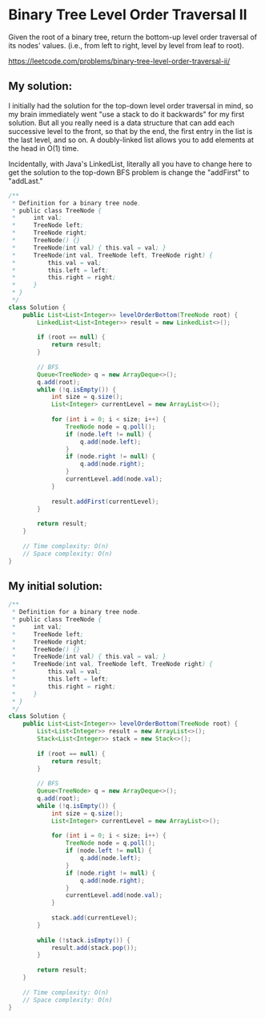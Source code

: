 # Binary Tree Level Order Traversal II

Given the root of a binary tree, return the bottom-up level order traversal of its nodes' values. (i.e., from left to right, level by level from leaf to root).

https://leetcode.com/problems/binary-tree-level-order-traversal-ii/

## My solution:

I initially had the solution for the top-down level order traversal in mind, so my brain immediately went "use a stack to do it backwards" for my first solution.
But all you really need is a data structure that can add each successive level to the front, so that by the end, the first entry in the list is the last level, and so on. A doubly-linked list allows you to add elements at the head in O(1) time.

Incidentally, with Java's LinkedList, literally all you have to change here to get the solution to the top-down BFS problem is change the "addFirst" to "addLast."

```Java
/**
 * Definition for a binary tree node.
 * public class TreeNode {
 *     int val;
 *     TreeNode left;
 *     TreeNode right;
 *     TreeNode() {}
 *     TreeNode(int val) { this.val = val; }
 *     TreeNode(int val, TreeNode left, TreeNode right) {
 *         this.val = val;
 *         this.left = left;
 *         this.right = right;
 *     }
 * }
 */
class Solution {
    public List<List<Integer>> levelOrderBottom(TreeNode root) {
        LinkedList<List<Integer>> result = new LinkedList<>();
        
        if (root == null) {
            return result;
        }
        
        // BFS
        Queue<TreeNode> q = new ArrayDeque<>();
        q.add(root);
        while (!q.isEmpty()) {
            int size = q.size();
            List<Integer> currentLevel = new ArrayList<>();
            
            for (int i = 0; i < size; i++) {
                TreeNode node = q.poll();
                if (node.left != null) {
                    q.add(node.left);
                }
                if (node.right != null) {
                    q.add(node.right);
                }
                currentLevel.add(node.val);
            }
            
            result.addFirst(currentLevel);
        }
        
        return result;
    }
    
    // Time complexity: O(n)
    // Space complexity: O(n)
}
```

## My initial solution:

```Java
/**
 * Definition for a binary tree node.
 * public class TreeNode {
 *     int val;
 *     TreeNode left;
 *     TreeNode right;
 *     TreeNode() {}
 *     TreeNode(int val) { this.val = val; }
 *     TreeNode(int val, TreeNode left, TreeNode right) {
 *         this.val = val;
 *         this.left = left;
 *         this.right = right;
 *     }
 * }
 */
class Solution {
    public List<List<Integer>> levelOrderBottom(TreeNode root) {
        List<List<Integer>> result = new ArrayList<>();
        Stack<List<Integer>> stack = new Stack<>();
        
        if (root == null) {
            return result;
        }
        
        // BFS
        Queue<TreeNode> q = new ArrayDeque<>();
        q.add(root);
        while (!q.isEmpty()) {
            int size = q.size();
            List<Integer> currentLevel = new ArrayList<>();
            
            for (int i = 0; i < size; i++) {
                TreeNode node = q.poll();
                if (node.left != null) {
                    q.add(node.left);
                }
                if (node.right != null) {
                    q.add(node.right);
                }
                currentLevel.add(node.val);
            }
            
            stack.add(currentLevel);
        }
        
        while (!stack.isEmpty()) {
            result.add(stack.pop());
        }
        
        return result;
    }
    
    // Time complexity: O(n)
    // Space complexity: O(n)
}
```
